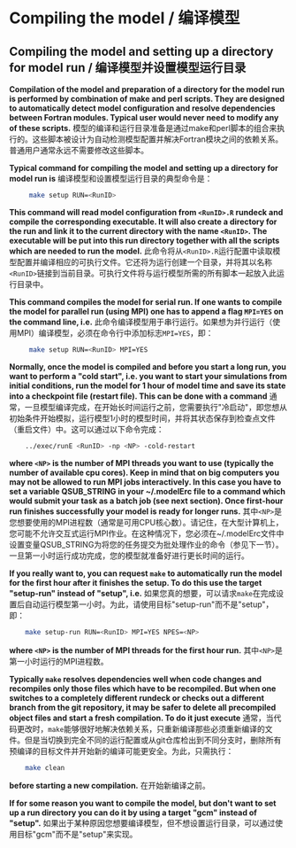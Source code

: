 # Compiling the model / 编译模型

## Compiling the model and setting up a directory for model run / 编译模型并设置模型运行目录

**Compilation of the model and preparation of a directory for the model run is performed by combination of make and perl scripts. They are designed to automatically detect model configuration and resolve dependencies between Fortran modules. Typical user would never need to modify any of these scripts.**
模型的编译和运行目录准备是通过make和perl脚本的组合来执行的。这些脚本被设计为自动检测模型配置并解决Fortran模块之间的依赖关系。普通用户通常永远不需要修改这些脚本。

**Typical command for compiling the model and setting up a directory for model run is**
编译模型和设置模型运行目录的典型命令是：

```bash
     make setup RUN=<RunID>
```

**This command will read model configuration from `<RunID>.R` rundeck and compile the corresponding executable. It will also create a directory for the run and link it to the current directory with the name `<RunID>`. The executable will be put into this run directory together with all the scripts which are needed to run the model.**
此命令将从`<RunID>.R`运行配置中读取模型配置并编译相应的可执行文件。它还将为运行创建一个目录，并将其以名称`<RunID>`链接到当前目录。可执行文件将与运行模型所需的所有脚本一起放入此运行目录中。

**This command compiles the model for serial run. If one wants to compile the model for parallel run (using MPI) one has to append a flag `MPI=YES` on the command line, i.e.**
此命令编译模型用于串行运行。如果想为并行运行（使用MPI）编译模型，必须在命令行中添加标志`MPI=YES`，即：

```bash
     make setup RUN=<RunID> MPI=YES
```

**Normally, once the model is compiled and before you start a long run, you want to perform a "cold start", i.e. you want to start your simulations from initial conditions, run the model for 1 hour of model time and save its state into a checkpoint file (restart file). This can be done with a command**
通常，一旦模型编译完成，在开始长时间运行之前，您需要执行"冷启动"，即您想从初始条件开始模拟，运行模型1小时的模型时间，并将其状态保存到检查点文件（重启文件）中。这可以通过以下命令完成：

```bash
    ../exec/runE <RunID> -np <NP> -cold-restart
```

**where `<NP>` is the number of MPI threads you want to use (typically the number of available cpu cores). Keep in mind that on big computers you may not be allowed to run MPI jobs interactively. In this case you have to set a variable QSUB_STRING in your ~/.modelErc file to a command which would submit your task as a batch job (see next section). Once first-hour run finishes successfully your model is ready for longer runs.**
其中`<NP>`是您想要使用的MPI进程数（通常是可用CPU核心数）。请记住，在大型计算机上，您可能不允许交互式运行MPI作业。在这种情况下，您必须在~/.modelErc文件中设置变量QSUB_STRING为将您的任务提交为批处理作业的命令（参见下一节）。一旦第一小时运行成功完成，您的模型就准备好进行更长时间的运行。

**If you really want to, you can request `make` to automatically run the model for the first hour after it finishes the setup. To do this use the target "setup-run" instead of "setup", i.e.**
如果您真的想要，可以请求`make`在完成设置后自动运行模型第一小时。为此，请使用目标"setup-run"而不是"setup"，即：

```bash
    make setup-run RUN=<RunID> MPI=YES NPES=<NP>
```

**where `<NP>` is the number of MPI threads for the first hour run.**
其中`<NP>`是第一小时运行的MPI进程数。

**Typically `make` resolves dependencies well when code changes and recompiles only those files which have to be recompiled. But when one switches to a completely different rundeck or checks out a different branch from the git repository, it may be safer to delete all precompiled object files and start a fresh compilation. To do it just execute**
通常，当代码更改时，`make`能够很好地解决依赖关系，只重新编译那些必须重新编译的文件。但是当切换到完全不同的运行配置或从git仓库检出到不同分支时，删除所有预编译的目标文件并开始新的编译可能更安全。为此，只需执行：

```bash
    make clean
```

**before starting a new compilation.**
在开始新编译之前。

**If for some reason you want to compile the model, but don't want to set up a run directory you can do it by using a target "gcm" instead of "setup".**
如果出于某种原因您想要编译模型，但不想设置运行目录，可以通过使用目标"gcm"而不是"setup"来实现。